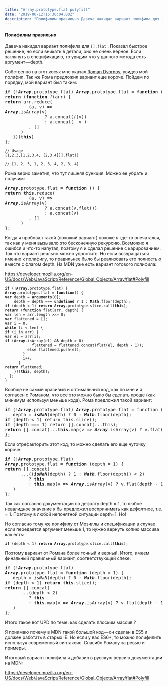 ```yaml
---
title: "Array.prototype.flat polyfill"
date: "2019-06-12T16:30:04.00Z"
description: "Полифилим правильно Давеча накидал вариант полифила для [].flat. Показал быстрое решение, но если вникать в детали, оно не очень"
---
```


<h4>Полифилим правильно</h4>
<p>Давеча накидал вариант полифила для <code>[].flat</code> . Показал быстрое решение, но если вникать в детали, оно не очень верное. Если заглянуть в спецификацию, то увидим что у данного метода есть аргумент — depth.</p>
<p>Собственно на этот косяк мне указал <a href="https://medium.com/u/ac81ad26a141" target="_blank" rel="noopener noreferrer">Roman Dvornov</a>, увидев мой полифил. Так же Рома предложил вариант еще короче. Пойдем по порядку, мой вариант был таким:</p>
<pre><strong>if</strong> (!<strong><em>Array</em></strong>.prototype.flat) <strong><em>Array</em></strong>.prototype.flat = <strong>function</strong> () {<br><strong>return</strong> (<strong>function</strong> <em>f</em>(arr) {<br><strong>return</strong> arr.reduce(<br>         (a, v) <strong>=&gt;</strong><br><strong><em>Array</em></strong>.isArray(v)<br>               ? a.concat(<em>f</em>(v))<br>               : a.concat(  v )<br>         , []<br>      )<br>   })(<strong>this</strong>)<br>};</pre>
<pre><code>// Usage<br>[1,2,3,[1,2,3,4, [2,3,4]]].flat()</code></pre>
<pre><code>// [1, 2, 3, 1, 2, 3, 4, 2, 3, 4]</code></pre>
<p>Рома верно заметил, что тут лишняя функция. Можно ее убрать и получим:</p>
<pre><strong><em>Array</em></strong>.prototype.flat = <strong>function</strong> () {<br><strong>return</strong> <strong>this</strong>.reduce(<br>         (a, v) <strong>=&gt;</strong><br><strong><em>Array</em></strong>.isArray(v)<br>               ? a.concat(v.flat())<br>               : a.concat(v)<br>         , []<br>      )<br>};</pre>
<p>Когда я пробовал такой (похожий вариант) похоже я где-то опечатался, так как у меня вызывало это бесконечную рекурсию. Возможно я ошибся и что-то напутал, поэтому я и сделал решение с карированием. Так что вариант реально можно упростить. Но если возвращаться именно к полифилу, то правильнее было бы реализовать его полностью вместе с флагом depth. На MDN уже есть вариант готового полифила:</p>
<p><a href="https://developer.mozilla.org/en-US/docs/Web/JavaScript/Reference/Global_Objects/Array/flat#Polyfill">https://developer.mozilla.org/en-US/docs/Web/JavaScript/Reference/Global_Objects/Array/flat#Polyfill</a></p>
<pre><code><strong>if</strong> (!<strong>Array</strong>.prototype.flat) {<br><strong>Array</strong>.prototype.flat = <strong>function</strong>() {<br><strong>var</strong> depth = <strong>arguments</strong>[0];<br>    depth = depth === <strong>undefined</strong> ? 1 : <strong>Math</strong>.floor(depth);<br><strong>if</strong> (depth &lt; 1) <strong>return</strong> <strong>Array</strong>.prototype.slice.call(<strong>this</strong>);<br><strong>return</strong> (<strong>function</strong> flat(arr, depth) {<br><strong>var</strong> len = arr.length &gt;&gt;&gt; 0;<br><strong>var</strong> flattened = [];<br><strong>var</strong> i = 0;<br><strong>while</strong> (i &lt; len) {<br><strong>if</strong> (i in arr) {<br><strong>var</strong> el = arr[i];<br><strong>if</strong> (<strong>Array</strong>.isArray(el) &amp;<strong>&amp;</strong> depth &gt; 0)<br>            flattened = flattened.concat(flat(el, depth - 1));<br>          else flattened.push(el);<br>        }<br>        i++;<br>      }<br><strong>return</strong> flattened;<br>    })(<strong>this</strong>, depth);<br>  };<br>}</code></pre>
<p>Вообще не самый красивый и оптимальный код, как по мне и я согласен с Романом, что все это можно было бы сделать проще (как минимум используя меньше кода). Рома предложил такой вариант:</p>
<pre><strong>if</strong> (!<strong><em>Array</em></strong>.prototype.flat) <strong><em>Array</em></strong>.prototype.flat = function (depth = 1) {<br>   depth = <strong><em>isNaN</em></strong>(depth) ? 0 : <strong><em>Math</em></strong>.floor(depth);<br><strong>if</strong> (depth &lt; 1) return this.slice();<br><strong>if</strong> (depth === 1) return [].concat(...this);<br><strong>return</strong> [].concat(...<strong>this</strong>.map(v =&gt; <strong><em>Array</em></strong>.isArray(v) ? v.flat(depth - 1) : v));<br>};</pre>
<p>Если отрефакторить этот код, то можно сделать его еще чуточку короче:</p>
<pre><strong>if</strong> (!<strong><em>Array</em></strong>.prototype.flat)<br><strong><em>Array</em></strong>.prototype.flat = <strong>function</strong> (depth = 1) {<br><strong>return</strong> [].concat(<br>      ...((<strong><em>isNaN</em></strong>(depth) ? 1 : <strong><em>Math</em></strong>.floor(depth)) &lt; 2)<br>         ? <strong>this</strong><br>         : <strong>this</strong>.map(v <strong>=&gt;</strong> <strong><em>Array</em></strong>.isArray(v) <strong>?</strong> v.flat(depth - 1) <strong>:</strong> v)<br>   )<br>};</pre>
<p>Так как согласно документации по дефолту depth = 1, то любое невалидное значение я бы предложил воспринимать как дефолтное, т.е. = 1. Поэтому в любой непонятной ситуации depth=1. Но!</p>
<p>Но согласно тому же полифилу от Мозиллы и спецификации в случае если передается аргумент меньше 1, то нужно вернуть копию массива как есть:</p>
<pre><code><strong>if</strong> (depth &lt; 1) <strong>return</strong> <strong>Array</strong>.prototype.slice.call(<strong>this</strong>);</code></pre>
<p>Поэтому вариант от Романа более точный и верный. Итого, имеем финальный правильный вариант, соответствующей спеке:</p>
<pre><strong>if</strong> (!<strong><em>Array</em></strong>.prototype.flat)<br><strong><em>Array</em></strong>.prototype.flat = <strong>function</strong> (depth = 1) {<br>   depth = <em>isNaN</em>(depth) ? 0 : <strong><em>Math</em></strong>.floor(depth);<br><strong>if</strong> (depth &lt; 1) <strong>return</strong> <strong>this</strong>.slice();<br><strong>return</strong> [].concat(<br>      ...(depth &lt; 2)<br>         ? <strong>this</strong><br>         : <strong>this</strong>.map(v <strong>=&gt;</strong> <strong><em>Array</em></strong>.isArray(v) <strong>?</strong> v.flat(depth - 1) <strong>:</strong> v)<br>   )<br>};</pre>
<p>Итого такое вот UPD по теме: как сделать плоским массив ?</p>
<p>Я понимаю почему в MDN такой большой код — он сделан в ES5 и должен работать в старых IE. Но если у вас ES6+, то можно полифилить используя современный синтаксис. Спасибо Роману за ревью и примеры.</p>
<p>Итоговый вариант полифила я добавил в русскую версию документации на MDN:</p>
<p><a href="https://developer.mozilla.org/en-US/docs/Web/JavaScript/Reference/Global_Objects/Array/flat#Polyfill">https://developer.mozilla.org/en-US/docs/Web/JavaScript/Reference/Global_Objects/Array/flat#Polyfill</a></p>



